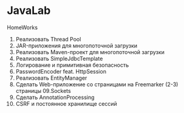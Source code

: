 # JavaLab
HomeWorks

01. Реализовать Thread Pool                                             
02. JAR-приложения для многопоточной загрузки                            
03. Реализовать Maven-проект для многопоточной загрузки
04. Реализовать SimpleJdbcTemplate
05. Логирование и примитивная безопасность
06. PasswordEncoder feat. HttpSession
07. Реализовать EntityManager
08. Сделать Web-приложение со страницами на Freemarker (2-3) страницы
09.Sockets
10. Сделать AnnotationProcessing
11. CSRF и постоянное хранилище сессий
